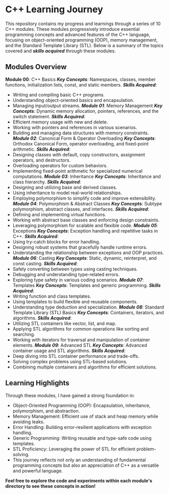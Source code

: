 # C++ Learning Journey
This repository contains my progress and learnings through a series of 10 C++ modules. These modules progressively introduce essential programming concepts and advanced features of the C++ language, focusing on object-oriented programming (OOP), memory management, and the Standard Template Library (STL). Below is a summary of the topics covered and ***skills acquired*** through these modules.

## Modules Overview
**Module 00**: C++ Basics
***Key Concepts***: 
	Namespaces, classes, member functions, initialization lists, const, and static members.
***Skills Acquired***:
- Writing and compiling basic C++ programs.
- Understanding object-oriented basics and encapsulation.
- Managing input/output streams.
***Module 01***: Memory Management
***Key Concepts***: Dynamic memory allocation, pointers, references, and the switch statement.
***Skills Acquired***:
- Efficient memory usage with new and delete.
- Working with pointers and references in various scenarios.
- Building and managing data structures with memory constraints.
***Module 02***: Canonical Form & Operator Overloading
***Key Concepts***: Orthodox Canonical Form, operator overloading, and fixed-point arithmetic.
***Skills Acquired***:
- Designing classes with default, copy constructors, assignment operators, and destructors.
- Overloading operators for custom behaviors.
- Implementing fixed-point arithmetic for specialized numerical computations.
***Module 03***: Inheritance
***Key Concepts***: Inheritance and class hierarchy.
***Skills Acquired***:
- Designing and utilizing base and derived classes.
- Using inheritance to model real-world relationships.
- Employing polymorphism to simplify code and improve extensibility.
***Module 04***: Polymorphism & Abstract Classes
***Key Concepts***: Subtype polymorphism, abstract classes, and interfaces.
***Skills Acquired***:
- Defining and implementing virtual functions.
- Working with abstract base classes and enforcing design constraints.
- Leveraging polymorphism for scalable and flexible code.
***Module 05***: Exceptions
***Key Concepts***: Exception handling and repetitive tasks in C++.
***Skills Acquired***:
- Using try-catch blocks for error handling.
- Designing robust systems that gracefully handle runtime errors.
- Understanding the relationship between exceptions and OOP practices.
***Module 06***: Casting
***Key Concepts***: Static, dynamic, reinterpret, and const casting.
***Skills Acquired***:
- Safely converting between types using casting techniques.
- Debugging and understanding type-related errors.
- Exploring type safety in various coding scenarios.
***Module 07***: Templates
***Key Concepts***: Templates and generic programming.
***Skills Acquired***:
- Writing function and class templates.
- Using templates to build flexible and reusable components.
- Understanding type deduction and specialization.
***Module 08***: Standard Template Library (STL) Basics
***Key Concepts***: Containers, iterators, and algorithms.
***Skills Acquired***:
- Utilizing STL containers like vector, list, and map.
- Applying STL algorithms for common operations like sorting and searching.
- Working with iterators for traversal and manipulation of container elements.
***Module 09***: Advanced STL
***Key Concepts***: Advanced container usage and STL algorithms.
***Skills Acquired***:
- Deep diving into STL container performance and trade-offs.
- Solving complex problems using STL-based solutions.
- Combining multiple containers and algorithms for efficient solutions.

## Learning Highlights
Through these modules, I have gained a strong foundation in:

- Object-Oriented Programming (OOP): Encapsulation, inheritance, polymorphism, and abstraction.
- Memory Management: Efficient use of stack and heap memory while avoiding leaks.
- Error Handling: Building error-resilient applications with exception handling.
- Generic Programming: Writing reusable and type-safe code using templates.
- STL Proficiency: Leveraging the power of STL for efficient problem-solving.
- This journey reflects not only an understanding of fundamental programming concepts but also an appreciation of C++ as a versatile and powerful language.

**Feel free to explore the code and experiments within each module's directory to see these concepts in action!**